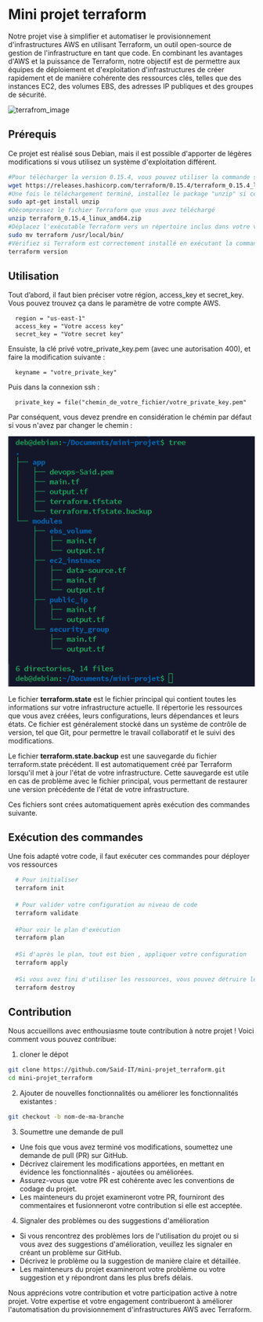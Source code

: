 # Mini projet terraform

Notre projet vise à simplifier et automatiser le provisionnement d'infrastructures AWS en utilisant Terraform, un outil open-source de gestion de l'infrastructure en tant que code. En combinant les avantages d'AWS et la puissance de Terraform, notre objectif est de permettre aux équipes de déploiement et d'exploitation d'infrastructures de créer rapidement et de manière cohérente des ressources clés, telles que des instances EC2, des volumes EBS, des adresses IP publiques et des groupes de sécurité.

![terrafrom_image](https://hashicorp.github.io/field-workshops-terraform/slides/aws/terraform-oss/images/tf_aws.png)

## Prérequis

Ce projet est réalisé sous Debian, mais il est possible d'apporter de légères modifications si vous utilisez un système d'exploitation différent.

```bash
#Pour télécharger la version 0.15.4, vous pouvez utiliser la commande suivante 
wget https://releases.hashicorp.com/terraform/0.15.4/terraform_0.15.4_linux_amd64.zip
#Une fois le téléchargement terminé, installez le package "unzip" si ce n'est pas déjà fait
sudo apt-get install unzip
#Décompressez le fichier Terraform que vous avez téléchargé 
unzip terraform_0.15.4_linux_amd64.zip
#Déplacez l'exécutable Terraform vers un répertoire inclus dans votre variable d'environnement "PATH" :
sudo mv terraform /usr/local/bin/
#Vérifiez si Terraform est correctement installé en exécutant la commande suivante
terraform version
```

## Utilisation

Tout d’abord, il faut bien préciser votre région, access_key et secret_key. Vous pouvez trouvez ça dans le paramètre de votre compte AWS.

```hcl
  region = "us-east-1"
  access_key = "Votre access key"
  secret_key = "Votre secret key"
```

Ensuiste, la clé privé votre_private_key.pem (avec une autorisation 400), et faire la modification suivante : 
```hcl
  keyname = "votre_private_key"
```
Puis dans la connexion ssh  :
```hcl
  private_key = file("chemin_de_votre_fichier/votre_private_key.pem"
```
Par conséquent, vous devez prendre en considération le chémin par défaut si vous n'avez par changer le chemin :

![structure_projet](./structure_projet.png)

Le fichier **terraform.state** est le fichier principal qui contient toutes les informations sur votre infrastructure actuelle. Il répertorie les ressources que vous avez créées, leurs configurations, leurs dépendances et leurs états. Ce fichier est généralement stocké dans un système de contrôle de version, tel que Git, pour permettre le travail collaboratif et le suivi des modifications.

Le fichier __terraform.state.backup__ est une sauvegarde du fichier terraform.state précédent. Il est automatiquement créé par Terraform lorsqu'il met à jour l'état de votre infrastructure. Cette sauvegarde est utile en cas de problème avec le fichier principal, vous permettant de restaurer une version précédente de l'état de votre infrastructure.

Ces fichiers sont crées automatiquement après exécution des commandes suivante.

## Exécution des commandes

Une fois adapté votre code, il faut exécuter ces commandes pour déployer vos ressources 

```bash
  # Pour initialiser 
  terraform init
  
  # Pour valider votre configuration au niveau de code 
  terraform validate
  
  #Pour voir le plan d'exécution
  terraform plan
  
  #Si d'après le plan, tout est bien , appliquer votre configuration
  terraform apply
  
  #Si vous avez fini d'utiliser les ressources, vous pouvez détruire les ressources
  terraform destroy
```

## Contribution

Nous accueillons avec enthousiasme toute contribution à notre projet ! Voici comment vous pouvez contribue: 

1. cloner le dépot 

```bash
git clone https://github.com/Said-IT/mini-projet_terraform.git
cd mini-projet_terraform
```

2. Ajouter de nouvelles fonctionnalités ou améliorer les fonctionnalités existantes :

```bash
git checkout -b nom-de-ma-branche
```

3. Soumettre une demande de pull

- Une fois que vous avez terminé vos modifications, soumettez une demande de pull (PR) sur GitHub.
- Décrivez clairement les modifications apportées, en mettant en évidence les fonctionnalités - ajoutées ou améliorées.
- Assurez-vous que votre PR est cohérente avec les conventions de codage du projet.
- Les mainteneurs du projet examineront votre PR, fourniront des commentaires et fusionneront votre contribution si elle est acceptée.


4. Signaler des problèmes ou des suggestions d'amélioration

- Si vous rencontrez des problèmes lors de l'utilisation du projet ou si vous avez des suggestions d'amélioration, veuillez les signaler en créant un problème sur GitHub.
- Décrivez le problème ou la suggestion de manière claire et détaillée.
- Les mainteneurs du projet examineront votre problème ou votre suggestion et y répondront dans les plus brefs délais.

Nous apprécions votre contribution et votre participation active à notre projet. Votre expertise et votre engagement contribueront à améliorer l'automatisation du provisionnement d'infrastructures AWS avec Terraform.
